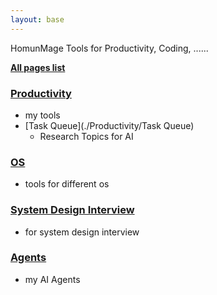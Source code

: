 ```yaml
---
layout: base
---
```


HomunMage Tools for Productivity, Coding, ......

**[All pages list](./all)**

### [Productivity](./Productivity/)
* my tools
* [Task Queue](./Productivity/Task Queue)
  * Research Topics for AI

### [OS](./OS/)
* tools for different os

### [System Design Interview](/SDI/)
* for system design interview

### [Agents](/Agents/)
* my AI Agents